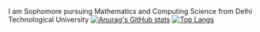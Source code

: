 I am Sophomore pursuing Mathematics and Computing Science from Delhi Technological University
[![Anurag's GitHub stats](https://github-readme-stats.vercel.app/api?username=japnit01&count_private=true&show_icons=true)](https://github.com/japnit01/github-readme-stats)
[![Top Langs](https://github-readme-stats.vercel.app/api/top-langs/?username=anuraghazra)](https://github.com/anuraghazra/github-readme-stats)


